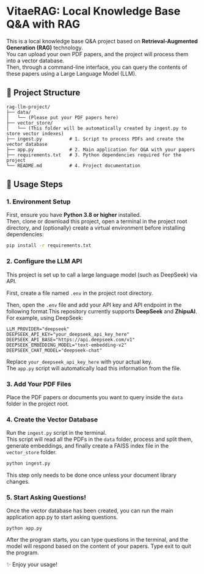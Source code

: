 # VitaeRAG: Local Knowledge Base Q&A with RAG


This is a local knowledge base Q&A project based on **Retrieval-Augmented Generation (RAG)** technology.  
You can upload your own PDF papers, and the project will process them into a vector database.  
Then, through a command-line interface, you can query the contents of these papers using a Large Language Model (LLM).

## 📂 Project Structure

```tree
rag-llm-project/
├── data/
│   └── (Please put your PDF papers here)
├── vector_store/
│   └── (This folder will be automatically created by ingest.py to store vector indexes)
├── ingest.py          # 1. Script to process PDFs and create the vector database
├── app.py             # 2. Main application for Q&A with your papers
├── requirements.txt   # 3. Python dependencies required for the project
└── README.md          # 4. Project documentation
```

## 🚀 Usage Steps

### 1. Environment Setup
First, ensure you have **Python 3.8 or higher** installed.  
Then, clone or download this project, open a terminal in the project root directory, and (optionally) create a virtual environment before installing dependencies:

```bash
pip install -r requirements.txt
```

### 2. Configure the LLM API
This project is set up to call a large language model (such as DeepSeek) via API.

First, create a file named `.env` in the project root directory.

Then, open the `.env` file and add your API key and API endpoint in the following format.This repository currently supports **DeepSeek** and **ZhipuAI**.
 For example, using DeepSeek:

```
LLM_PROVIDER="deepseek"
DEEPSEEK_API_KEY="your_deepseek_api_key_here"
DEEPSEEK_API_BASE="https://api.deepseek.com/v1"
DEEPSEEK_EMBEDDING_MODEL="text-embedding-v2"
DEEPSEEK_CHAT_MODEL="deepseek-chat"
```


Replace `your_deepseek_api_key_here` with your actual key.  
The `app.py` script will automatically load this information from the file.


### 3. Add Your PDF Files
Place the PDF papers or documents you want to query inside the `data` folder in the project root.


### 4. Create the Vector Database
Run the `ingest.py` script in the terminal.  
This script will read all the PDFs in the `data` folder, process and split them, generate embeddings, and finally create a FAISS index file in the `vector_store` folder.

```bash
python ingest.py
```
This step only needs to be done once unless your document library changes.

### 5. Start Asking Questions!

Once the vector database has been created, you can run the main application app.py to start asking questions.
```
python app.py
```

After the program starts, you can type questions in the terminal, and the model will respond based on the content of your papers.
Type exit to quit the program.

✨ Enjoy your usage!